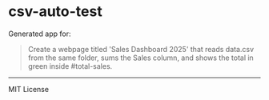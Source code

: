 # csv-auto-test

Generated app for:

> Create a webpage titled 'Sales Dashboard 2025' that reads data.csv from the same folder, sums the Sales column, and shows the total in green inside #total-sales.

---
MIT License